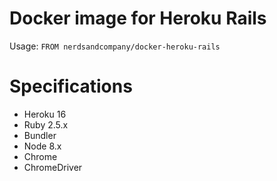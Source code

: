 # Docker image for Heroku Rails

Usage: `FROM nerdsandcompany/docker-heroku-rails`

# Specifications

* Heroku 16
* Ruby 2.5.x
* Bundler
* Node 8.x
* Chrome
* ChromeDriver
